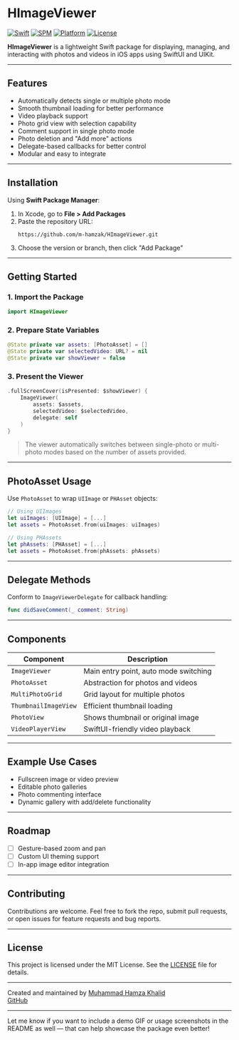 # HImageViewer

[![Swift](https://img.shields.io/badge/Swift-5.9-orange.svg)](https://swift.org)
[![SPM](https://img.shields.io/badge/SPM-Compatible-brightgreen.svg)](https://swift.org/package-manager/)
[![Platform](https://img.shields.io/badge/platform-iOS-lightgrey.svg)](https://developer.apple.com/ios/)
[![License](https://img.shields.io/github/license/m-hamzak/HImageViewer.svg)](https://github.com/m-hamzak/HImageViewer/blob/main/LICENSE)

**HImageViewer** is a lightweight Swift package for displaying, managing, and interacting with photos and videos in iOS apps using SwiftUI and UIKit.

---

## Features

- Automatically detects single or multiple photo mode
- Smooth thumbnail loading for better performance
- Video playback support
- Photo grid view with selection capability
- Comment support in single photo mode
- Photo deletion and "Add more" actions
- Delegate-based callbacks for better control
- Modular and easy to integrate

---

## Installation

Using **Swift Package Manager**:

1. In Xcode, go to **File > Add Packages**
2. Paste the repository URL:
   ```
   https://github.com/m-hamzak/HImageViewer.git
   ```
3. Choose the version or branch, then click "Add Package"

---

## Getting Started

### 1. Import the Package

```swift
import HImageViewer
```

### 2. Prepare State Variables

```swift
@State private var assets: [PhotoAsset] = []
@State private var selectedVideo: URL? = nil
@State private var showViewer = false
```

### 3. Present the Viewer

```swift
.fullScreenCover(isPresented: $showViewer) {
    ImageViewer(
        assets: $assets,
        selectedVideo: $selectedVideo,
        delegate: self
    )
}
```

> The viewer automatically switches between single-photo or multi-photo modes based on the number of assets provided.

---

## PhotoAsset Usage

Use `PhotoAsset` to wrap `UIImage` or `PHAsset` objects:

```swift
// Using UIImages
let uiImages: [UIImage] = [...]
let assets = PhotoAsset.from(uiImages: uiImages)

// Using PHAssets
let phAssets: [PHAsset] = [...]
let assets = PhotoAsset.from(phAssets: phAssets)
```

---

## Delegate Methods

Conform to `ImageViewerDelegate` for callback handling:

```swift
func didSaveComment(_ comment: String)
```

---

## Components

| Component            | Description                             |
|----------------------|-----------------------------------------|
| `ImageViewer`        | Main entry point, auto mode switching   |
| `PhotoAsset`         | Abstraction for photos and videos       |
| `MultiPhotoGrid`     | Grid layout for multiple photos         |
| `ThumbnailImageView` | Efficient thumbnail loading             |
| `PhotoView`          | Shows thumbnail or original image       |
| `VideoPlayerView`    | SwiftUI-friendly video playback         |

---

## Example Use Cases

- Fullscreen image or video preview
- Editable photo galleries
- Photo commenting interface
- Dynamic gallery with add/delete functionality

---

## Roadmap

- [ ] Gesture-based zoom and pan
- [ ] Custom UI theming support
- [ ] In-app image editor integration

---

## Contributing

Contributions are welcome. Feel free to fork the repo, submit pull requests, or open issues for feature requests and bug reports.

---

## License

This project is licensed under the MIT License. See the [LICENSE](./LICENSE) file for details.

---

Created and maintained by [Muhammad Hamza Khalid](https://www.linkedin.com/in/m-hamzak/)  
[GitHub](https://github.com/m-hamzak)

---

Let me know if you want to include a demo GIF or usage screenshots in the README as well — that can help showcase the package even better!
